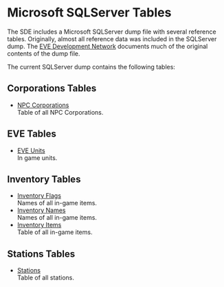 # Microsoft SQLServer Tables
The SDE includes a Microsoft SQLServer dump file with several reference tables.
Originally, almost all reference data was included in the SQLServer dump.
The [EVE Development Network](http://wiki.eve-id.net/Category:CCP_DB_Tables) documents
much of the original contents of the dump file.

The current SQLServer dump contains the following tables:

## Corporations Tables
* [NPC Corporations](mssql_crpNPCCorporations.md)<br/>
  Table of all NPC Corporations.

## EVE Tables
* [EVE Units](mssql_eveUnits.md)<br/>
  In game units.

## Inventory Tables
* [Inventory Flags](mssql_invFlags.md)<br/>
  Names of all in-game items.
* [Inventory Names](mssql_invNames.md)<br/>
  Names of all in-game items.
* [Inventory Items](mssql_invItems.md)<br/>
  Table of all in-game items.

## Stations Tables
* [Stations](mssql_staStations.md)<br/>
  Table of all stations.
